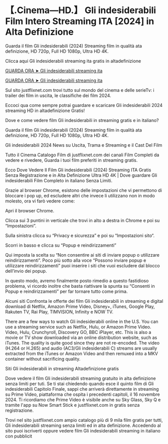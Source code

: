 # 【.Cinema—HD.】 Gli indesiderabili Film Intero Streaming ITA [2024] in Alta Definizione
Guarda il film Gli indesiderabili (2024) Streaming film in qualità ata definizione, HD 720p, Full HD 1080p, Ultra HD 4K.

Clicca aqui Gli indesiderabili streaming ita gratis in altadefinizione

[GUARDA ORA ➤ Gli indesiderabili streaming ita](https://www.megavids.online/movie/978035/b-acirc-timent-5.html?gitr)

[GUARDA ORA ➤ Gli indesiderabili streaming ita](https://www.megavids.online/movie/978035/b-acirc-timent-5.html?gitr)

Sul sito justflixnet.com trovi tutto sul mondo del cinema e delle serieTv: i trailer dei film in uscita, le classifiche dei film 2024.

Eccoci qua come sempre potrai guardare e scaricare Gli indesiderabili 2024 streaming HD in altadefinizione Gratis!

Dove e come vedere film Gli indesiderabili in streaming gratis e in italiano?

Guarda il film Gli indesiderabili (2024) Streaming film in qualità ata definizione, HD 720p, Full HD 1080p, Ultra HD 4K.

Gli indesiderabili 2024 News su Uscita, Trama e Streaming e il Cast Del Film

Tutto il Cinema Catalogo Film di justflixnet.com dei canali Film Completi da vedere e rivedere, Guarda i tuoi film preferiti in streaming gratis.

Ecco Dove Vedere Il Film Gli indesiderabili (2024) Streaming ITA Gratis Senza Registrazione e in Alta Definizione Ultra HD 4K | Dove guardare Gli indesiderabili Film Completo in italiano Senza Limiti.

Grazie al browser Chrome, esistono delle impostazioni che vi permettono di bloccare i pop up, ed escludere altri che invece li utilizzano non in modo molesto, ora vi farò vedere come:

Apri il browser Chrome.

Clicca sui 3 puntini in verticale che trovi in alto a destra in Chrome e poi su “Impostazioni”.

Sulla sinistra clicca su “Privacy e sicurezza” e poi su “Impostazioni sito“.

Scorri in basso e clicca su “Popup e reindirizzamenti”

Qui imposta la scelta su “Non consentire ai siti di inviare popup o utilizzare reindirizzamenti”. Poco più sotto alla voce “Possono inviare popup e utilizzare reindirizzamenti” puoi inserire i siti che vuoi escludere dal blocco dell’invio dei popup.

In questo modo, avremo finalmente posto rimedio a questo fastidioso problema, vi ricordo inoltre che basta riattivare la spunta su “Consenti in Popup e reindirizzamenti” per far tornare tutto come prima.

Alcuni siti Confronta le offerte dei film Gli indesiderabili in streaming e digital download di Netflix, Amazon Prime Video, Disney+, iTunes, Google Play, Rakuten TV, Rai Play, TIMVISION, Infinity e NOW TV.

There are a few ways to watch Gli indesiderabili online in the U.S. You can use a streaming service such as Netflix, Hulu, or Amazon Prime Video. Video, Hulu, Crunchyroll, Discovery GO, BBC iPlayer, etc. This is also a movie or TV show downloaded via an online distribution website, such as iTunes. The quality is quite good since they are not re-encoded. The video (H.264 or H.265) and audio (AC3/Gli indesiderabili C) streams are usually extracted from the iTunes or Amazon Video and then remuxed into a MKV container without sacrificing quality.

Siti Gli indesiderabili in streaming Altadefinizione gratis

Dove vedere il film Gli indesiderabili streaming gratuito in alta definizione senza limiti per tuti. Se ti stai chiedendo quando esce il quinto film di Gli indesiderabili Capitolo Finale, sappi che arriverà direttamente in streaming su Prime Video, piattaforma che ospita i precedenti capitoli, il 16 novembre 2024. Ti ricordiamo che Prime Video è visibile anche su Sky Glass, Sky Q e tramite l'app su Now Smart Stick e justflixnet.com in gratis senza registrazione.

Trovi nel sito justflixnet.com ampio catalogo più di 9 mila film gratis per tutti, Gli indesiderabili streaming senza limiti ed in alta definizione. Accedendo al sito puoi iscriverti oppure vedere film Gli indesiderabili streaming in italiano con pubblicit
